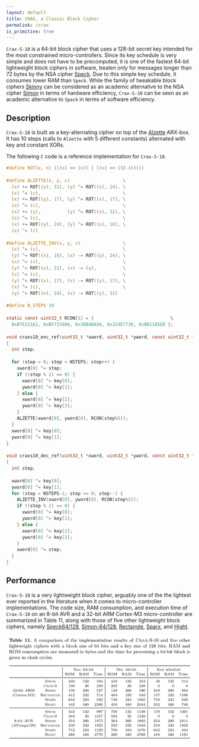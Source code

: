 ```yaml
---
layout: default
title: CRAX, a Classic Block Cipher
permalink: /crax
is_primitive: true
---
```


`Crax-S-10` is a 64-bit block cipher that uses a 128-bit secret key intended for the most constrained micro-controllers. Since its key schedule is very simple and does not have to be precomputed, it is one of the fastest 64-bit lightweight block ciphers in software, beaten only for messages longer than 72 bytes by the NSA cipher [Speck](https://doi.org/10.1145/2744769.2747946). Due to this simple key schedule, it consumes lower RAM than `Speck`. While the family of tweakable block ciphers [Skinny](https://link.springer.com/chapter/10.1007/978-3-662-53008-5_5) can be considered as an academic alternative to the NSA cipher [Simon](https://doi.org/10.1145/2744769.2747946) in terms of hardware efficiency, `Crax-S-10` can be seen as an academic alternative to `Speck` in terms of software efficiency.


## Description

`Crax-S-10` is built as a key-alternating cipher on top of the [Alzette](/alzette) ARX-box. It has 10 steps (calls to `Alzette` with 5 different constants) alternated with key and constant XORs.

The following `C` code is a reference implementation for `Crax-S-10`.

```c
#define ROT(x, n) (((x) >> (n)) | ((x) << (32-(n))))

#define ALZETTE(x, y, c)                    \
  (x) += ROT((y), 31), (y) ^= ROT((x), 24), \
  (x) ^= (c),                               \
  (x) += ROT((y), 17), (y) ^= ROT((x), 17), \
  (x) ^= (c),                               \
  (x) += (y),          (y) ^= ROT((x), 31), \
  (x) ^= (c),                               \
  (x) += ROT((y), 24), (y) ^= ROT((x), 16), \
  (x) ^= (c)

#define ALZETTE_INV(x, y, c)                \
  (x) ^= (c),                               \
  (y) ^= ROT((x), 16), (x) -= ROT((y), 24), \
  (x) ^= (c),                               \
  (y) ^= ROT((x), 31), (x) -= (y),          \
  (x) ^= (c),                               \
  (y) ^= ROT((x), 17), (x) -= ROT((y), 17), \
  (x) ^= (c),                               \
  (y) ^= ROT((x), 24), (x) -= ROT((y), 31)

#define N_STEPS 10

static const uint32_t RCON[5] = {                             \
  0xB7E15162, 0xBF715880, 0x38B4DA56, 0x324E7738, 0xBB1185EB };

void craxs10_enc_ref(uint32_t *xword, uint32_t *yword, const uint32_t *key)
{
  int step;
  
  for (step = 0; step < NSTEPS; step++) {
    xword[0] ^= step;
    if ((step % 2) == 0) {
      xword[0] ^= key[0];
      yword[0] ^= key[1]; 
    } else {
      xword[0] ^= key[2];
      yword[0] ^= key[3];
    }
    ALZETTE(xword[0], yword[0], RCON[step%5]);
  }
  xword[0] ^= key[0];
  yword[0] ^= key[1];
}

void craxs10_dec_ref(uint32_t *xword, uint32_t *yword, const uint32_t *key)
{
  int step;
  
  xword[0] ^= key[0];
  yword[0] ^= key[1];
  for (step = NSTEPS-1; step >= 0; step--) {
    ALZETTE_INV(xword[0], yword[0], RCON[step%5]);
    if ((step % 2) == 0) {
      xword[0] ^= key[0];
      yword[0] ^= key[1]; 
    } else {
      xword[0] ^= key[2];
      yword[0] ^= key[3];
    }
    xword[0] ^= step;
  }
}
```

## Performance

`Crax-S-10` is a very lightweight block cipher, arguably one of the the lightest
ever reported in the literature when it comes to micro-controller implementations. The code size, RAM consumption, and execution time of `Crax-S-10` on
an 8-bit AVR and a 32-bit ARM Cortex-M3 micro-controller are summarized in
Table 11, along with those of five other lightweight block ciphers, namely [Speck64/128](https://doi.org/10.1145/2744769.2747946), [Simon-64/128](https://doi.org/10.1145/2744769.2747946), [Rectangle](https://link.springer.com/article/10.1007/s11432-015-5459-7), [Sparx](https://link.springer.com/chapter/10.1007/978-3-662-53887-6_18), and [Hight](https://link.springer.com/chapter/10.1007/11894063_4).

<img src="/assets/crax-benchmark.png" alt="Crax benchmark" />

